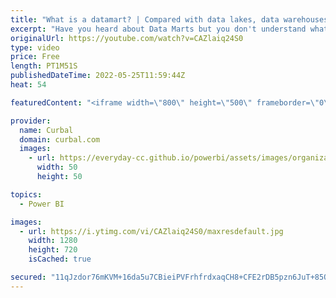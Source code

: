 ```yaml
---
title: "What is a datamart? | Compared with data lakes, data warehouses & databases"
excerpt: "Have you heard about Data Marts but you don't understand what they are?  Here is a simplified view that explains it and compares it with other existing data technologies.  Note that this is a simplified view and your data architecture does not/ might not follow the model shown here.  Here you can download"
originalUrl: https://youtube.com/watch?v=CAZlaiq24S0
type: video
price: Free
length: PT1M51S
publishedDateTime: 2022-05-25T11:59:44Z
heat: 54

featuredContent: "<iframe width=\"800\" height=\"500\" frameborder=\"0\" src=\"https://www.youtube.com/embed/CAZlaiq24S0\" allow=\"accelerometer; autoplay; encrypted-media; gyroscope; picture-in-picture\" allowfullscreen></iframe>"

provider:
  name: Curbal
  domain: curbal.com
  images:
    - url: https://everyday-cc.github.io/powerbi/assets/images/organizations/curbal.com-50x50.jpg
      width: 50
      height: 50

topics:
  - Power BI

images:
  - url: https://i.ytimg.com/vi/CAZlaiq24S0/maxresdefault.jpg
    width: 1280
    height: 720
    isCached: true

secured: "11qJzdor76mKVM+16da5u7CBieiPVFrhfrdxaqCH8+CFE2rDB5pzn6JuT+85OayPAbBax3kDtNnJ9y+blUREENG4y4QUuMQbzDRhmFS7WmQgXTfR0uHTCM17Kxw8tWhhyWU+LMgV8EMi5+vMuXQsqn3NbHTI5b5n5k1IdtnSOUnPZUJDy07HDXuuqgXIB150TMkwYTPRpwnOtTq7bVyTF3u3L/GOcA0V9335E0vFeIyJBLIpGakGNev//FBbl7LpysDCq+Q1+e9twnlrw29hB0o9ji3gUC8qj8R16Yy3K5SbqlBalG3V4VO5gHNwCo635Xsmx3wfPDgoz2g6OChkHTs+VbaWEKtIpwD81l/EDJwcVMmnz9Cjoz8/tNAq02AW8TRFsOUwUEP3cWo299BUy+Uk3kniRC23j3Aqfk2Iapw=;q1mQiiR5WYiwfRhtsx5kuw=="
---
```


